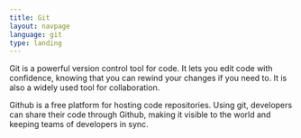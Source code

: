 ```yaml
---
title: Git
layout: navpage
language: git
type: landing
---
```

Git is a powerful version control tool for code. It lets you edit code with
confidence, knowing that you can rewind your changes if you need to. It is also
a widely used tool for collaboration.

Github is a free platform for hosting code repositories. Using git, developers
can share their code through Github, making it visible to the world and keeping
teams of developers in sync.
